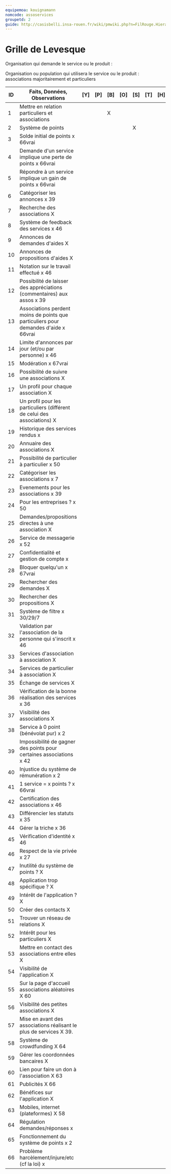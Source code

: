 ```yaml
---
equipemoa: kouignamann
nomcode: assoservices
groupetd: 2
guide: http://casisbelli.insa-rouen.fr/wiki/pmwiki.php?n=FilRouge.HierachiserBesoins
---
```


# Grille de Levesque

Organisation qui demande le service ou le produit : 

Organisation ou population qui utilisera le service ou le produit : associations majoritairement et particuliers

| ID | Faits, Données, Observations | [Y] | [P] | [B] | [O] | [S] | [T] | [H] | [R] |
|----|------------------------------|----------|----------|--------|-------------|----------|----------|-----------|------------|
|1| Mettre en relation particuliers et associations| | | X | | | | | | 				
|2|	Système de points | | | | | X | | | 65vrai |
|3|	Solde initial de points					x			66vrai
|4|	Demande d'un service implique une perte de points					x			66vrai
|5|	Répondre à un service implique un gain de points					x			66vrai
|6|	Catégoriser les annonces					x			39
|7|	Recherche des associations			X					
|8|	Système de feedback des services					x			46
|9|	Annonces de demandes d'aides			X					
|10|	Annonces de propositions d'aides			X					
|11|	Notation sur le travail effectué					x			46
|12|  Possibilité de laisser des appréciations (commentaires) aux assos					x			39
|13|	Associations perdent moins de points que particuliers pour demandes d'aide					x			66vrai
|14|	Limite d'annonces par jour (et/ou par personne)					x			46
|15|	Modération					x			67vrai
|16|	Possibilité de suivre une associations			X					
|17|	Un profil pour chaque association			X					
|18|	Un profil pour les particuliers (différent de celui des associations)			X					
|19|	Historique des services rendus						x		
|20|	Annuaire des associations					X			
|21|	Possibilité de particulier à particulier	x							50
|22|	Catégoriser les associations					x			7
|23|	Evenements pour les associations					x			39
|24|	Pour les entreprises ?	x							50
|25|	Demandes/propositions directes à une association			X					
|26|	Service de messagerie					x			52
|27|	Confidentialité et gestion de compte		x						
|28|	Bloquer quelqu'un					x			67vrai
|29|	Rechercher des demandes			X					
|30|	Rechercher des propositions			X					
|31|	Système de filtre					x			30/29/7
|32|	Validation par l'association de la personne qui s'inscrit					x			46
|33|	Services d'association à association			X					
|34|	Services de particulier à association			X					
|35|	Échange de services			X					
|36|	Vérification de la bonne réalisation des services		x						36
|37|	Visibilité des associations			X					
|38|	Service à 0 point (bénévolat pur)						x		2
|39|	Impossibilité de gagner des points pour certaines associations	x							42
|40|	Injustice du système de rémunération		x						2
|41|	1 service = x points ?	x							66vrai
|42|	Certification des associations					x			46
|43|	Différencier les statuts					x			35
|44|	Gérer la triche		x						36
|45|	Vérification d'identité					x			46
|46|	Respect de la vie privée	x							27
|47|	Inutilité du système de points ?		X						
|48|	Application trop spécifique ?		X						
|49|	Intérêt de l'application ?		X						
|50|	Créer des contacts			X					
|51|	Trouver un réseau de relations			X					
|52|	Intérêt pour les particuliers		X						
|53|	Mettre en contact des associations entre elles			X					
|54|	Visibilité de l'application		X						
|55|	Sur la page d'accueil associations aléatoires					X			60
|56|	Visibilité des petites associations		X						
|57|	Mise en avant des associations réalisant le plus de services					X			39.
|58|	Système de crowdfunding						X		64
|59|	Gérer les coordonnées bancaires		X						
|60|	Lien pour faire un don à l'association					X			63
|61|	Publicités					X			66
|62|	Bénéfices sur l'application		X						
|63|	Mobiles, internet (plateformes)					X			58
|64|	Régulation demandes/réponses		x						
|65|	Fonctionnement du système de points		x						2
|66|	Problème harcèlement/injure/etc (cf la loi)		x						
